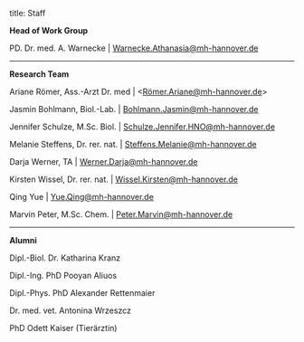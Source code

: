 title: Staff

**Head of Work Group**

PD. Dr. med. A. Warnecke 		| <Warnecke.Athanasia@mh-hannover.de>

---------------------------

**Research Team**


Ariane Römer, Ass.-Arzt Dr. med	|	<Römer.Ariane@mh-hannover.de>

Jasmin Bohlmann, Biol.-Lab.		|	<Bohlmann.Jasmin@mh-hannover.de>

Jennifer Schulze, M.Sc. Biol.	|	<Schulze.Jennifer.HNO@mh-hannover.de>

Melanie Steffens, Dr. rer. nat. |	<Steffens.Melanie@mh-hannover.de>

Darja Werner, TA 				|	<Werner.Darja@mh-hannover.de>

Kirsten Wissel, Dr. rer. nat.	|	<Wissel.Kirsten@mh-hannover.de>

Qing Yue						|	<Yue.Qing@mh-hannover.de>

Marvin Peter, M.Sc. Chem.		|	<Peter.Marvin@mh-hannover.de>


-----------------------------

**Alumni**

Dipl.-Biol. Dr. Katharina Kranz

Dipl.-Ing. PhD Pooyan Aliuos

Dipl.-Phys. PhD Alexander Rettenmaier

Dr. med. vet. Antonina Wrzeszcz

PhD Odett Kaiser (Tierärztin)